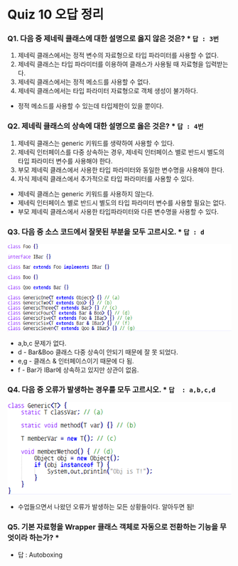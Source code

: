 # Quiz 10 오답 정리
  
### Q1. 다음 중 제네릭 클래스에 대한 설명으로 옳지 않은 것은? * `답 : 3번`
1. 제네릭 클래스에서는 정적 변수의 자료형으로 타입 파라미터를 사용할 수 없다.
2. 제네릭 클래스는 타입 파라미터를 이용하여 클래스가 사용될 때 자료형을 입력받는다.
3. 제네릭 클래스에서는 정적 메소드를 사용할 수 없다.
4. 제네릭 클래스에서는 타입 파라미터 자료형으로 객체 생성이 불가하다.

* 정적 메소드를 사용할 수 있는데 타입제한이 있을 뿐이다.

### Q2. 제네릭 클래스의 상속에 대한 설명으로 옳은 것은? * `답 : 4번`
1. 제네릭 클래스는 generic 키워드를 생략하여 사용할 수 있다.
2. 제네릭 인터페이스를 다중 상속하는 경우, 제네릭 인터페이스 별로 반드시 별도의 타입 파라미터 변수를 사용해야 한다.
3. 부모 제네릭 클래스에서 사용한 타입 파라미터와 동일한 변수명을 사용해야 한다.
4. 자식 제네릭 클래스에서 추가적으로 타입 파라미터를 사용할 수 있다.

* 제네릭 클래스는 generic 키워드를 사용하지 않는다.
* 제네릭 인터페이스 별로 반드시 별도의 타입 파라미터 변수를 사용할 필요는 없다. 
* 부모 제네릭 클래스에서 사용한 타입파라미터와 다른 변수명을 사용할 수 있다.

### Q3. 다음 중 소스 코드에서 잘못된 부분을 모두 고르시오. * `답 : d`
![quiz10-3](../images/quiz10-3.png)

* a,b,c 문제가 없다.
* d - Bar&Boo 클래스 다중 상속이 안되기 때문에 잘 못 되었다.
* e,g - 클래스 & 인터페이스이기 때문에 다 됨.
* f - Bar가 IBar에 상속하고 있지만 상관이 없음.

### Q4. 다음 중 오류가 발생하는 경우를 모두 고르시오. * `답  : a,b,c,d`
![quiz10-4](../images/quiz10-4.png)

* 수업들으면서 나왔던 오류가 발생하는 모든 상황들이다. 알아두면 됨!


### Q5. 기본 자료형을 Wrapper 클래스 객체로 자동으로 전환하는 기능을 무엇이라 하는가? * 
* 답 : Autoboxing

